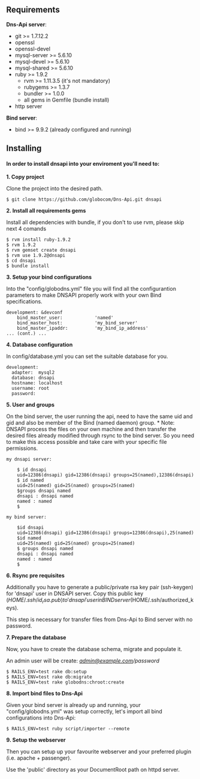 ## Requirements

**Dns-Api server**:

* git >= 1.7.12.2
* openssl
* openssl-devel
* mysql-server >= 5.6.10
* mysql-devel >= 5.6.10
* mysql-shared >= 5.6.10
* ruby >= 1.9.2
   * rvm >= 1.11.3.5 (it's not mandatory)
   * rubygems >= 1.3.7
   * bundler >= 1.0.0
   * all gems in Gemfile (bundle install)
* http server

**Bind server**:

* bind >= 9.9.2 (already configured and running)

## Installing

#### In order to install dnsapi into your enviroment you'll need to:

**1. Copy project**

Clone the project into the desired path.

    $ git clone https://github.com/globocom/Dns-Api.git dnsapi

**2. Install all requirements gems**

Install all dependencies with bundle, if you don't to use rvm, please skip next 4 comands

    $ rvm install ruby-1.9.2
    $ rvm 1.9.2
    $ rvm gemset create dnsapi
    $ rvm use 1.9.2@dnsapi
    $ cd dnsapi
    $ bundle install

**3. Setup your bind configurations**

Into the "config/globodns.yml" file you will find all the configurantion parameters to make DNSAPI properly work with your own Bind specifications.

    development: &devconf
        bind_master_user:            'named'
        bind_master_host:            'my_bind_server'
        bind_master_ipaddr:          'my_bind_ip_address'
    ... (cont.) ...

**4. Database configuration**

In config/database.yml you can set the suitable database for you.

    development:
      adapter:  mysql2
      database: dnsapi
      hostname: localhost
      username: root
      password:

**5. User and groups**

On the bind server, the user running the api, need to have the same uid and gid and also be member of the Bind (named daemon) group.
	* Note: DNSAPI process the files on your own machine and then transfer the desired files already modified through rsync to the bind server. So you need to make this access possible and take care with your specific file permissions.

    my dnsapi server:

        $ id dnsapi
        uid=12386(dnsapi) gid=12386(dnsapi) groups=25(named),12386(dnsapi)
        $ id named
        uid=25(named) gid=25(named) groups=25(named)
        $groups dnsapi named
        dnsapi : dnsapi named
        named : named
        $

    my bind server:

        $id dnsapi
        uid=12386(dnsapi) gid=12386(dnsapi) groups=12386(dnsapi),25(named)
        $id named
        uid=25(named) gid=25(named) groups=25(named)
        $ groups dnsapi named
        dnsapi : dnsapi named
        named : named
        $


**6. Rsync pre requisites**

Additionally you have to generate a public/private rsa key pair (ssh-keygen) for 'dnsapi' user in DNSAPI server. Copy this public key ($HOME/.ssh/id_rsa.pub) to 'dnsapi' user in BIND server ($HOME/.ssh/authorized_keys).

This step is necessary for transfer files from Dns-Api to Bind server with no password.

**7. Prepare the database**

Now, you have to create the database schema, migrate and populate it.

An admin user will be create: *admin@example.com/password*

    $ RAILS_ENV=test rake db:setup
    $ RAILS_ENV=test rake db:migrate
    $ RAILS_ENV=test rake globodns:chroot:create

**8. Import bind files to Dns-Api**

Given your bind server is already up and running, your "config/globodns.yml" was setup correctly, let's import
all bind configurations into Dns-Api: 

    $ RAILS_ENV=test ruby script/importer --remote


**9. Setup the webserver**

Then you can setup up your favourite webserver and your preferred plugin (i.e. apache + passenger).

Use the 'public' directory as your DocumentRoot path on httpd server.